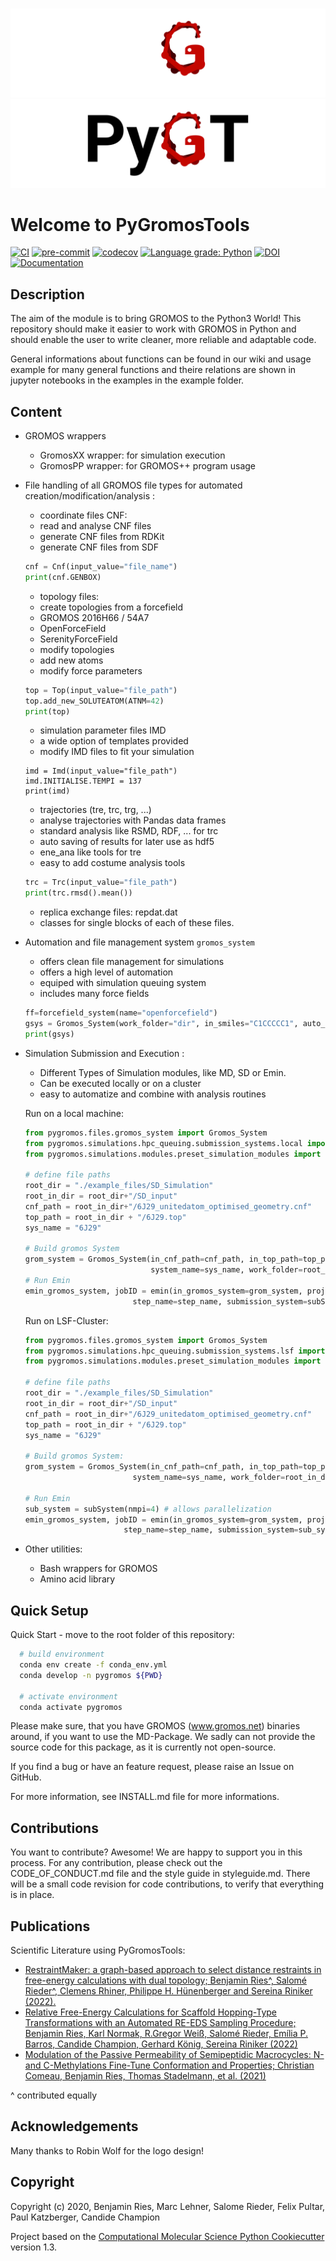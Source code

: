 
![]()
![PyGromosBanLight](.img/PyGT_logo_dark_nobg_wide.png#gh-dark-mode-only)
![PyGromosBanLight](.img/PyGT_logo_light_nobg_wide.png#gh-light-mode-only)

Welcome to PyGromosTools
==============================

[//]: # (Badges)
[![CI](https://github.com/rinikerlab/PyGromosTools/actions/workflows/CI.yaml/badge.svg)](https://github.com/rinikerlab/PyGromosTools/actions/workflows/CI.yaml)
[![pre-commit](https://github.com/rinikerlab/PyGromosTools/actions/workflows/pre-commit.yml/badge.svg?branch=release3)](https://github.com/rinikerlab/PyGromosTools/actions/workflows/pre-commit.yml)
[![codecov](https://codecov.io/gh/rinikerlab/PyGromosTools/branch/main/graph/badge.svg?token=R36KJCEKEC)](https://codecov.io/gh/rinikerlab/PyGromosTools)
[![Language grade: Python](https://img.shields.io/lgtm/grade/python/g/rinikerlab/PyGromosTools.svg?logo=lgtm&logoWidth=18)](https://lgtm.com/projects/g/rinikerlab/PyGromosTools/context:python)
[![DOI](https://zenodo.org/badge/323972251.svg)](https://zenodo.org/badge/latestdoi/323972251)
[![Documentation](https://img.shields.io/badge/Documentation-here-white.svg)](https://rinikerlab.github.io/PyGromosTools/)

Description
-------------

   The aim of the module is to bring GROMOS to the Python3 World!
   This repository should make it easier to work with GROMOS in Python and should enable the user to write cleaner, more reliable and adaptable code.

   General informations about functions can be found in our wiki and usage example for many general functions and theire relations are shown in jupyter notebooks in the examples in the example folder.

Content
-------------

* GROMOS wrappers
  * GromosXX wrapper: for simulation execution
  * GromosPP wrapper: for GROMOS++ program usage

* File handling of all GROMOS file types for automated creation/modification/analysis :
  * coordinate files CNF:
   * read and analyse CNF files
   * generate CNF files from RDKit
   * generate CNF files from SDF

    ```python
    cnf = Cnf(input_value="file_name")
    print(cnf.GENBOX)
    ```

  * topology files:
   * create topologies from a forcefield
    * GROMOS 2016H66 / 54A7
    * OpenForceField
    * SerenityForceField
   * modify topologies
    * add new atoms
    * modify force parameters

    ```python
    top = Top(input_value="file_path")
    top.add_new_SOLUTEATOM(ATNM=42)
    print(top)
    ```

  * simulation parameter files IMD
   * a wide option of templates provided
   * modify IMD files to fit your simulation

    ```pythons
    imd = Imd(input_value="file_path")
    imd.INITIALISE.TEMPI = 137
    print(imd)
    ```

  * trajectories (tre, trc, trg, ...)
   * analyse trajectories with Pandas data frames
   * standard analysis like RSMD, RDF, ... for trc
   * auto saving of results for later use as hdf5
   * ene_ana like tools for tre
   * easy to add costume analysis tools

    ```python
    trc = Trc(input_value="file_path")
    print(trc.rmsd().mean())
    ```

  * replica exchange files:
        repdat.dat
  * classes for single blocks of each of these files.

* Automation and file management system `gromos_system`
  * offers clean file management for simulations
  * offers a high level of automation
  * equiped with simulation queuing system
  * includes many force fields

  ```python
  ff=forcefield_system(name="openforcefield")
  gsys = Gromos_System(work_folder="dir", in_smiles="C1CCCCC1", auto_convert=True, Forcefield=ff)
  print(gsys)
  ```

* Simulation Submission and Execution :
  * Different Types of Simulation modules, like MD, SD or Emin.
  * Can be executed locally or on a cluster
  * easy to automatize and combine with analysis routines

  Run on a local machine:

  ```python
  from pygromos.files.gromos_system import Gromos_System
  from pygromos.simulations.hpc_queuing.submission_systems.local import LOCAL as subSystem
  from pygromos.simulations.modules.preset_simulation_modules import emin

  # define file paths
  root_dir = "./example_files/SD_Simulation"
  root_in_dir = root_dir+"/SD_input"
  cnf_path = root_in_dir+"/6J29_unitedatom_optimised_geometry.cnf"
  top_path = root_in_dir + "/6J29.top"
  sys_name = "6J29"

  # Build gromos System
  grom_system = Gromos_System(in_cnf_path=cnf_path, in_top_path=top_path,
                              system_name=sys_name, work_folder=root_in_dir)
  # Run Emin
  emin_gromos_system, jobID = emin(in_gromos_system=grom_system, project_dir=root_dir,
                          step_name=step_name, submission_system=subSystem())

  ```

  Run on LSF-Cluster:
    ```python
  from pygromos.files.gromos_system import Gromos_System
  from pygromos.simulations.hpc_queuing.submission_systems.lsf import LSF as subSystem
  from pygromos.simulations.modules.preset_simulation_modules import emin

  # define file paths
  root_dir = "./example_files/SD_Simulation"
  root_in_dir = root_dir+"/SD_input"
  cnf_path = root_in_dir+"/6J29_unitedatom_optimised_geometry.cnf"
  top_path = root_in_dir + "/6J29.top"
  sys_name = "6J29"

  # Build gromos System:
  grom_system = Gromos_System(in_cnf_path=cnf_path, in_top_path=top_path,
                            system_name=sys_name, work_folder=root_in_dir)

  # Run Emin
  sub_system = subSystem(nmpi=4) # allows parallelization
  emin_gromos_system, jobID = emin(in_gromos_system=grom_system, project_dir=root_dir,
                          step_name=step_name, submission_system=sub_system)

  ```

* Other utilities:
  * Bash wrappers for GROMOS
  * Amino acid library


Quick Setup
-------------

Quick Start - move to the root folder of this repository:
  ```bash
    # build environment
    conda env create -f conda_env.yml
    conda develop -n pygromos ${PWD}

    # activate environment
    conda activate pygromos
  ```

Please make sure, that you have GROMOS (www.gromos.net) binaries around, if you want to use the MD-Package. We sadly can not provide the source code for this package, as it is currently not open-source.

If you find a bug or have an feature request, please raise an Issue on GitHub.

For more information, see INSTALL.md file for more informations.

Contributions
-------------

You want to contribute? Awesome! We are happy to support you in this process.
For any contribution, please check out the CODE_OF_CONDUCT.md file and the style guide in styleguide.md.
There will be a small code revision for code contributions, to verify that everything is in place.

Publications
-------------
Scientific Literature using PyGromosTools:
 * [RestraintMaker: a graph-based approach to select distance restraints in free-energy calculations with dual topology; Benjamin Ries^, Salomé Rieder^, Clemens Rhiner, Philippe H. Hünenberger and Sereina Riniker (2022). ](https://doi.org/10.1007/s10822-022-00445-6)
 * [Relative Free-Energy Calculations for Scaffold Hopping-Type Transformations with an Automated RE-EDS Sampling Procedure; Benjamin Ries, Karl Normak, R.Gregor Weiß, Salomé Rieder, Emília P. Barros, Candide Champion, Gerhard König, Sereina Riniker (2022)](https://link.springer.com/article/10.1007/s10822-021-00436-z)
 * [Modulation of the Passive Permeability of Semipeptidic Macrocycles: N- and C-Methylations Fine-Tune Conformation and Properties; Christian Comeau, Benjamin Ries, Thomas Stadelmann, et al. (2021)](https://pubmed.ncbi.nlm.nih.gov/33750117/)


^ contributed equally


Acknowledgements
----------------

Many thanks to Robin Wolf for the logo design!

Copyright
-------------

Copyright (c) 2020, Benjamin Ries, Marc Lehner, Salome Rieder, Felix Pultar, Paul Katzberger, Candide Champion

Project based on the
[Computational Molecular Science Python Cookiecutter](https://github.com/molssi/cookiecutter-cms) version 1.3.
